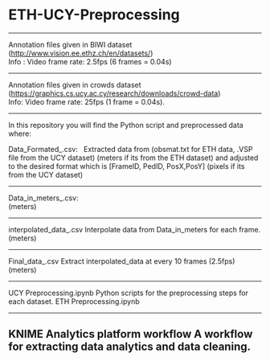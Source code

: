 # ETH-UCY-Preprocessing

------------------------------------------------------------------------------------------------------------------
Annotation files given in BIWI dataset (http://www.vision.ee.ethz.ch/en/datasets/) <br />
Info : Video frame rate: 2.5fps (6 frames = 0.04s)

------------------------------------------------------------------------------------------------------------------
Annotation files given in crowds dataset (https://graphics.cs.ucy.ac.cy/research/downloads/crowd-data) <br />
Info: Video frame rate: 25fps (1 frame = 0.04s). 

------------------------------------------------------------------------------------------------------------------

In this repository you will find the Python script and preprocessed data where: <br />

Data_Formated_<file name>.csv:         &nbsp; Extracted data from (obsmat.txt for ETH data, .VSP file from the UCY dataset) 
(meters if its from the ETH dataset)    and adjusted to the desired format which is [FrameID, PedID, PosX,PosY]
(pixels if its from the UCY dataset)    

-------------------------------------------------------------------------------------------------------------------  

Data_in_meters_<file name>.csv:         
(meters)                                
                                        
--------------------------------------------------------------------------------------------------------------------

interpolated_data_<file name>.csv       Interpolate data from Data_in_meters for each frame.
(meters)                                

--------------------------------------------------------------------------------------------------------------------  

Final_data_<file name>.csv              Extract interpolated_data at every 10 frames (2.5fps)            
(meters)                                

--------------------------------------------------------------------------------------------------------------------
UCY Preprocessing.ipynb                 Python scripts for the preprocessing steps for each dataset.
ETH Preprocessing.ipynb

--------------------------------------------------------------------------------------------------------------------
KNIME Analytics platform workflow     A workflow for extracting data analytics and data cleaning.
--------------------------------------------------------------------------------------------------------------------
